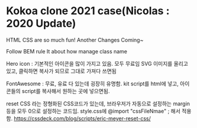 # Kokoa clone 2021 case(Nicolas : 2020 Update)

HTML CSS are so much fun!
Another Changes Coming~

Follow BEM rule
It about how manage class name

Hero icon : 기본적인 아이콘을 많이 가지고 있음. 모두 무료임
SVG 이미지를 올리고 있고, 클릭하면 복사가 되므로 그대로 가져다 쓰면됨

FontAwesome : 무료, 유료 다 있는데 굉장히 유명함.
kit script를 html에 넣고, 아이콘들의 script를 복사해서 원하는 곳에 넣으면됨.

reset CSS 라는 정형화된 CSS코드가 있는데, 브라우저가 자동으로 설정하는
margin 등을 모두 0으로 설정하는 코드임.
style.css에 @import "cssFileNmae" ; 해서 적용함.
https://cssdeck.com/blog/scripts/eric-meyer-reset-css/
